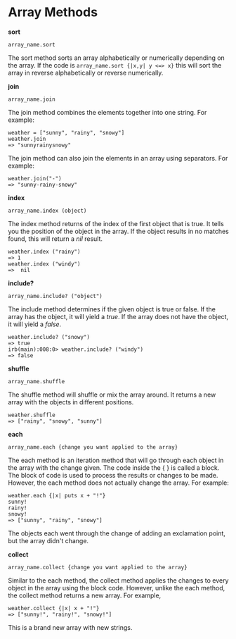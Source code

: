 # Array Methods

**sort**

`array_name.sort`

The sort method sorts an array alphabetically or numerically depending on the array. If the code is `array_name.sort {|x,y| y <=> x}` this will sort the array in reverse alphabetically or reverse numerically.

**join**

`array_name.join`

The join method combines the elements together into one string. For example:
```
weather = ["sunny", "rainy", "snowy"]
weather.join
=> "sunnyrainysnowy"
```
The join method can also join the elements in an array using separators. For example:

```
weather.join("-")
=> "sunny-rainy-snowy"
```

**index**

`array_name.index (object)`

The index method returns of the index of the first object that is true. It tells you the position of the object in the array. If the object results in no matches found, this will return a *nil* result.

```
weather.index ("rainy")
=> 1
weather.index ("windy")
=>  nil
```

**include?**

`array_name.include? ("object")`

The include method determines if the given object is true or false. If the array has the object, it will yield a *true*. If the array does not have the object, it will yield a *false*.

```
weather.include? ("snowy")
=> true
irb(main):008:0> weather.include? ("windy")
=> false
```

**shuffle**

`array_name.shuffle`

The shuffle method will shuffle or mix the array around. It returns a new array with the objects in different positions.

```
weather.shuffle
=> ["rainy", "snowy", "sunny"]
```

**each**

`array_name.each {change you want applied to the array}`

The each method is an iteration method that will go through each object in the array with the change given. The code inside the { } is called a block. The block of code is used to process the results or changes to be made. However, the each method does not actually change the array. For example:

```
weather.each {|x| puts x + "!"}
sunny!
rainy!
snowy!
=> ["sunny", "rainy", "snowy"]
```

The objects each went through the change of adding an exclamation point, but the array didn't change.

**collect**

`array_name.collect {change you want applied to the array}`

Similar to the each method, the collect method applies the changes to every object in the array using the block code. However, unlike the each method, the collect method returns a new array. For example,

```
weather.collect {|x| x + "!"}
=> ["sunny!", "rainy!", "snowy!"]
```

This is a brand new array with new strings.
